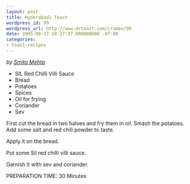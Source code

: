```yaml
---
layout: post
title: Hyderabadi Toast
wordpress_id: 99
wordpress_url: http://www.drtoast.com/crumbs/99
date: 2005-08-17 18:27:37.000000000 -07:00
categories:
- toast-recipes
---
```

*by [Smita Mehta](http://www.indiaparenting.com/sil/recipetext34.shtml)*

* SIL Red Chilli Villi Sauce
* Bread 
* Potatoes 
* Spices 
* Oil for frying 
* Coriander 
* Sev  
 
First cut the bread in two halves and fry them in oil.
Smash the potatoes. Add some salt and red chili powder to taste. 

Apply it on the bread.

Put some Sil red chilli villi sauce. 

Garnish it with sev and coriander. 

PREPARATION TIME: 30 Minutes
